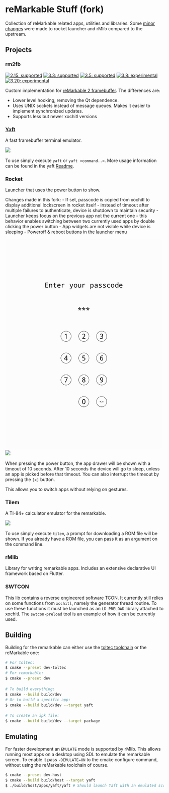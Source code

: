 reMarkable Stuff (fork)
================

Collection of reMarkable related apps, utilities and libraries. 
Some [minor changes](https://github.com/cyanjnpr/rM2-stuff?tab=readme-ov-file#rocket) were made to rocket launcher and rMlib compared to the upstream.

Projects
--------

### rm2fb
[![2.15: supported](https://img.shields.io/badge/2.15-supported-brightgreen)](https://support.remarkable.com/s/article/Software-release-2-15-October-2022)
[![3.3: supported](https://img.shields.io/badge/3.3-supported-brightgreen)](https://support.remarkable.com/s/article/Software-release-3-3)
[![3.5: supported](https://img.shields.io/badge/3.5-supported-brightgreen)](https://support.remarkable.com/s/article/Software-release-3-5)
[![3.8: experimental](https://img.shields.io/badge/3.8-experimental-orange)](https://support.remarkable.com/s/article/Software-release-3-8)
[![3.20: experimental](https://img.shields.io/badge/3.20-experimental-orange)](https://support.remarkable.com/s/article/Software-release-3-20)

Custom implementation for [reMarkable 2 framebuffer](https://github.com/ddvk/remarkable2-framebuffer).
The differences are:
 * Lower level hooking, removing the Qt dependence.
 * Uses UNIX sockets instead of message queues. Makes it easier to implement synchronized updates.
 * Supports less but newer xochitl versions

### [Yaft](apps/yaft)

A fast framebuffer terminal emulator.

<img src="doc/yaft.png" width=500/>

To use simply execute `yaft` or `yaft <command..>`.
More usage information can be found in the yaft [Readme](apps/yaft).

### Rocket

Launcher that uses the power button to show.

Changes made in this fork:
    - If set, passcode is copied from xochitl to display additional lockscreen in rocket itself
        - instead of timeout after multiple failures to authenticate, device is shutdown to maintain security
    - Launcher keeps focus on the previous app not the current one
        - this behavior enables switching between two currently used apps by double clicking the power button
    - App widgets are not visible while device is sleeping
    - Poweroff & reboot buttons in the launcher menu

<img src="doc/rocket_lockscreen.png" width=500/>
<img src="doc/rocket.png" width=500/>

When pressing the power button, the app drawer will be shown with a timeout of 10 seconds.
After 10 seconds the device will go to sleep, unless an app is picked before that timeout.
You can also interrupt the timeout by pressing the `[x]` button.

This allows you to switch apps without relying on gestures.

### Tilem

A TI-84+ calculator emulator for the remarkable.

<img src="doc/tilem.png" width=500/>

To use simply execute `tilem`, a prompt for downloading a ROM file will be shown.
If you already have a ROM file, you can pass it as an argument on the command line.

### rMlib

Library for writing remarkable apps.
Includes an extensive declarative UI framework based on Flutter.


### SWTCON

This lib contains a reverse engineered software TCON. It currently still relies
on some functions from `xochitl`, namely the generator thread routine.
To use these functions it must be launched as an `LD_PRELOAD` library attached to xochitl.
The `swtcon-preload` tool is an example of how it can be currently used.


Building
--------

Building for the remarkable can either use the [toltec toolchain](https://github.com/toltec-dev/toolchain)
or the reMarkable one:
```bash
# For toltec:
$ cmake --preset dev-toltec
# For remarkable:
$ cmake --preset dev

# To build everything:
$ cmake --build build/dev
# Or to build a specific app:
$ cmake --build build/dev --target yaft

# To create an ipk file:
$ cmake --build build/dev --target package
```

Emulating
---------

For faster development an `EMULATE` mode is supported by rMlib. This allows
running most apps on a desktop using SDL to emulate the remarkable screen.
To enable it pass `-DEMULATE=ON` to the cmake configure command, without using
the reMarkable toolchain of course.
```bash
$ cmake --preset dev-host
$ cmake --build build/host --target yaft
$ ./build/host/apps/yaft/yaft # Should launch Yaft with an emulated screen in a separete window.
```
